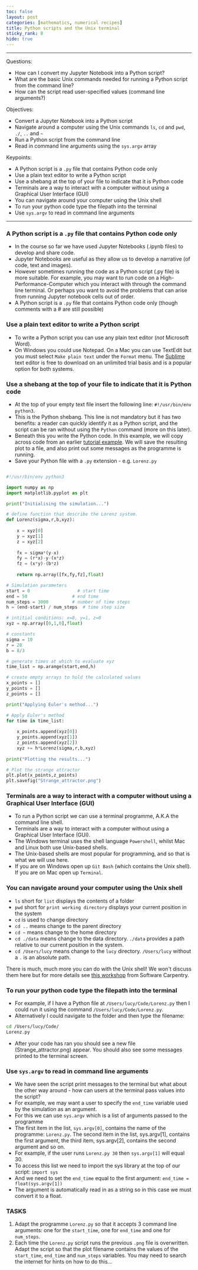 ```yaml
---
toc: false
layout: post
categories: [mathematics, numerical recipes]
title: Python scripts and the Unix terminal
sticky_rank: 8
hide: true
---
```


-------

Questions:
- How can I convert my Jupyter Notebook into a Python script?
- What are the basic Unix commands needed for running a Python script from the command line?
- How can the script read user-specified values (command line arguments?)

Objectives:
- Convert a Jupyter Notebook into a Python script
- Navigate around a computer using the Unix commands `ls`, `cd` and `pwd`, `./`, `..` and `~`
- Run a Python script from the command line
- Read in command line arguments using the `sys.argv` array

Keypoints:
- A Python script is a `.py` file that contains Python code only
- Use a plain text editor to write a Python script
- Use a shebang at the top of your file to indicate that it is Python code
- Terminals are a way to interact with a computer without using a Graphical User Interface (GUI)
- You can navigate around your computer using the Unix shell
- To run your python code type the filepath into the terminal
- Use `sys.argv` to read in command line arguments

-------

### A Python script is a `.py` file that contains Python code only

- In the course so far we have used Jupyter Notebooks (.ipynb files) to develop and share code.
- Jupyter Notebooks are useful as they allow us to develop a narrative (of code, text and images).
- However sometimes running the code as a Python script (.py file) is more suitable. For example, you may want to run code on a High-Performance-Computer which you interact with through the command line terminal. Or perhaps you want to avoid the problems that can arise from running Jupyter notebook cells out of order.
- A Python script is a `.py` file that contains Python code only (though comments with a # are still possible)

### Use a plain text editor to write a Python script

- To write a Python script you can use any plain text editor (*not* Microsoft Word).
- On Windows you could use Notepad. On a Mac you can use TextEdit but you must select `Make plain text` under the `Format` menu. The [Sublime](https://www.sublimetext.com/) text editor is free to download on an unlimited trial basis and is a popular option for both systems.

### Use a shebang at the top of your file to indicate that it is Python code

- At the top of your empty text file insert the following line: `#!/usr/bin/env python3`. 
- This is the Python shebang. This line is not mandatory but it has two benefits: a reader can quickly identify it as a Python script, and the script can be ran without using the `Python` command (more on this later).
- Beneath this you write the Python code. In this example, we will copy across code from an earlier [tutorial example](https://nu-cem.github.io/CompPhys/2021/08/02/Strange-Attractor). We will save the resulting plot to a file, and also print out some messages as the programme is running.
- Save your Python file with a `.py` extension - e.g. `Lorenz.py`

~~~python

#!/usr/bin/env python3

import numpy as np
import matplotlib.pyplot as plt

print("Initialising the simulation...")

# define function that describe the Lorenz system.
def Lorenz(sigma,r,b,xyz):
    
    x = xyz[0]
    y = xyz[1]
    z = xyz[2]
    
    fx = sigma*(y-x)
    fy = (r*x)-y-(x*z)
    fz = (x*y)-(b*z)
    
    return np.array([fx,fy,fz],float)

# Simulation parameters
start = 0                  # start time
end = 50                 # end time
num_steps = 3000         # number of time steps
h = (end-start) / num_steps  # time step size

# intitial conditions: x=0, y=1, z=0
xyz = np.array([0,1,0],float)

# constants
sigma = 10
r = 28
b = 8/3

# generate times at which to evaluate xyz
time_list = np.arange(start,end,h)

# create empty arrays to hold the calculated values
x_points = []
y_points = []
z_points = []

print("Applying Euler's method...")

# Apply Euler's method
for time in time_list:
    
    x_points.append(xyz[0])
    y_points.append(xyz[1])
    z_points.append(xyz[2])
    xyz += h*Lorenz(sigma,r,b,xyz)
    
print("Plotting the results...")

# Plot the strange attractor
plt.plot(x_points,z_points)
plt.savefig("Strange_attractor.png")

~~~

### Terminals are a way to interact with a computer without using a Graphical User Interface (GUI)

- To run a Python script we can use a terminal programme, A.K.A the command line shell.
- Terminals are a way to interact with a computer without using a Graphical User Interface (GUI).
- The Windows terminal uses the shell language `Powershell`, whilst Mac and Linux both use Unix-based shells.
- The Unix-based shells are most popular for programming, and so that is what we will use here.
- If you are on Windows open up `Git Bash` (which contains the Unix shell). If you are on Mac open up `Terminal`.

### You can navigate around your computer using the Unix shell

- `ls` short for `list` displays the contents of a folder
- `pwd` short for `print working directory` displays your current position in the system
- `cd` is used to change directory
- `cd ..` means change to the parent directory
- `cd ~` means change to the home directory
- `cd ./data` means change to the data directory. `./data` provides a path relative to our current position in the system.
- `cd /Users/lucy` means change to the `lucy` directory. `/Users/lucy` without a `.` is an absolute path.

There is much, much more you can do with the Unix shell! We won't discuss them here but for more details see [this workshop](https://swcarpentry.github.io/shell-novice/) from Software Carpentry.

### To run your python code type the filepath into the terminal

- For example, if I have a Python file at `/Users/lucy/Code/Lorenz.py` then I could run it using the command `/Users/lucy/Code/Lorenz.py`.
- Alternatively I could navigate to the folder and then type the filename:

~~~sh
cd /Users/lucy/Code/
Lorenz.py
~~~

- After your code has ran you should see a new file (Strange_attractor.png) appear. You should also see some messages printed to the terminal screen.

### Use `sys.argv` to read in command line arguments

- We have seen the script print messages to the terminal but what about the other way around - how can users at the terminal pass values into the script?
- For example, we may want a user to specify the `end_time` variable used by the simulation as an argument. 
- For this we can use `sys.argv` which is a list of arguments passed to the programme
- The first item in the list, `sys.argv[0]`, contains the name of the programme: `Lorenz.py`. The second item in the list, sys.argv[1], contains the first argument, the third item, sys.argv[2], contains the second argument and so on.
- For example, if the user runs `Lorenz.py 30` then `sys.argv[1]` will equal 30.
- To access this list we need to import the sys library at the top of our script: `import sys`
- And we need to set the `end_time` equal to the first argument: `end_time = float(sys.argv[1])`
- The argument is automatically read in as a string so in this case we must convert it to a float.

### TASKS

1. Adapt the programme `Lorenz.py` so that it accepts 3 command line arguments: one for the `start_time`, one for `end_time` and one for `num_steps`.
2. Each time the `Lorenz.py` script runs the previous `.png` file is overwritten. Adapt the script so that the plot filename contains the values of the `start_time`, `end_time` and `num_steps` variables. You may need to search the internet for hints on how to do this...

